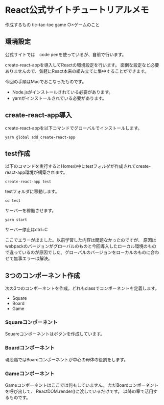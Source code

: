 # React公式サイトチュートリアルメモ

作成するもの
tic-tac-toe game ○×ゲームのこと

## 環境設定
公式サイトでは　code penを使っているが、自前で行います。

create-react-appを導入してReactの環境設定を行います。
面倒な設定など必要ありませんので、気軽にReact本来の組み立てに集中することができます。
 
今回の手順はMacでおこなったものです。
* Node.jsがインストールされている必要があります。
* yarnがインストールされている必要があります。

## create-react-app導入
create-react-appを以下コマンドでグローバルでインストールします。
```
yarn global add create-react-app
```

## test作成
以下のコマンドを実行するとHomeの中にtestフォルダが作成されてcreate-react-app環境が構築されます。
```
create-react-app test
```
testフォルダに移動します。
```
cd test
```
サーバーを稼働させます。
```
yarn start
```
サーバー停止はctrl+C

ここでエラーが出ました。以前学習した内容は問題なかったのですが、
原因はwebpackのバージョンがグローバルのものと今回導入したローカル環境のもので違っているのが原因でした。グローバルのバージョンをローカルのものに合わせて無事エラーは解決。

## 3つのコンポーネント作成
次の3つのコンポーネントを作成。どれもclassでコンポーネントを定義します。

* Square
* Board
* Game

### Squareコンポーネント
Squareコンポーネントはボタンを作成しています。

### Boardコンポーネント
現段階ではBoardコンポーネントが中心の母体の役割をします。

### Gameコンポーネント
Gameコンポーネントはここでは何もしていません。
ただBoardコンポーネントを呼び出して、 ReactDOM.render()に渡しているだけです。
以降の章で活用するものです。
